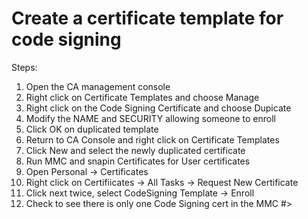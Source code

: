 # Create a certificate template for code signing

Steps:
   1. Open the CA management console
   2. Right click on Certificate Templates and choose Manage
   3. Right click on the Code Signing Certificate and choose Dupicate
   4. Modify the NAME and SECURITY allowing someone to enroll 
   5. Click OK on duplicated template
   6. Return to CA Console and right click on Certificate Templates
   7. Click New and select the newly duplicated certificate
   8. Run MMC and snapin Certificates for User certificates
   9. Open Personal -> Certificates 
  10. Right click on Certifiicates -> All Tasks -> Request New Certificate
  11. Click next twice, select CodeSigning Template -> Enroll
  12. Check to see there is only one Code Signing cert in the MMC
#>
